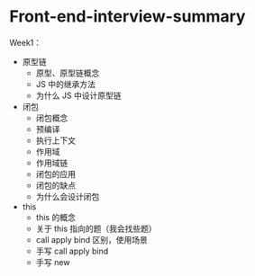 # Front-end-interview-summary

Week1：

- 原型链
  - 原型、原型链概念
  - JS 中的继承方法
  - 为什么 JS 中设计原型链
- 闭包
  - 闭包概念
  - 预编译
  - 执行上下文
  - 作用域
  - 作用域链
  - 闭包的应用
  - 闭包的缺点
  - 为什么会设计闭包
- this
  - this 的概念
  - 关于 this 指向的题（我会找些题）
  - call apply bind 区别，使用场景
  - 手写 call apply bind 
  - 手写 new
